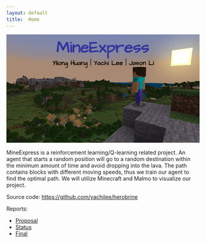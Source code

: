 ```yaml
---
layout: default
title:  Home
---
```

<p align="center">
  <img src="image/minecraft.png" width="600" >
</p>

MineExpress is a reinforcement learning/Q-learning related project. An agent that starts a random position will go to a random destination within the minimum amount of time and avoid dropping into the lava. The path contains blocks with different moving speeds, thus we train our agent to find the optimal path. We will utilize Minecraft and Malmo to visualize our project. 




Source code: https://github.com/yachilee/herobrine

Reports:

- [Proposal](proposal.html)
- [Status](status.html)
- [Final](final.html)
